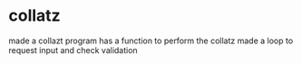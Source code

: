 # collatz
made a collazt program
has a function to perform the collatz
made a loop to request input and check validation
